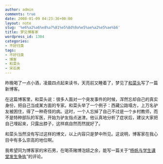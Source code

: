```yaml
---
author: admin
comments: true
date: 2008-01-09 04:23:36+00:00
layout: note
slug: '%e6%a2%a6%e8%a7%81%e5%8d%9a%e5%ae%a2%e5%ae%b6'
title: 梦见博客家
wordpress_id: 1304
categories:
- 不好归类
tags:
- 不好归类
- 博客
- 和菜头
- 宋石男
---
```


昨晚喝了一点小酒，凌晨四点起来读书，天亮前又睡着了，梦见了[和菜头](http://www.hecaitou.net)写了一篇新博客。

在这篇博客里，和菜头说：很多人面对一个突发事件的时候，浑然忘却自己的真实身份，把自己当成某方面的专家。和菜头举了一个例子：西藏公路塌方，上万名驴友被困住，得了一种奇怪的病。这时，一个人忘掉了自己不过是一个乡村教师，而不是特种部队的军医，开始为驴友指点迷津。他认真地分析了症状后，建议大家把自己埋起来，只露出脖子，这样病自然而然就好了。

和菜头当然没有写过这样的博文，以上内容只是梦中所见。这说明，博客家在我心目中有多么崇高的地位啊。

我希望同为博客家的宋石男，在喝茶赌博泡妞之余，能写一篇关于“[杨帆与学生课堂发生争执](http://news.xinhuanet.com/edu/2008-01/09/content_7388762.htm)”的评论。
